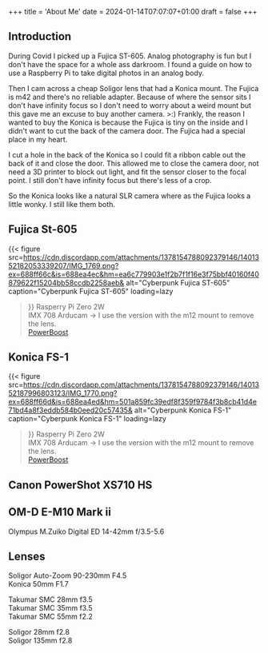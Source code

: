 +++
title = 'About Me'
date = 2024-01-14T07:07:07+01:00
draft = false
+++
## Introduction

During Covid I picked up a Fujica ST-605. Analog photography is fun but I don't have the space for a whole ass darkroom. I found a guide on how to use a Raspberry Pi to take digital photos in an analog body.

Then I cam across a cheap Soligor lens that had a Konica mount. The Fujica is m42 and there's no reliable adapter. Because of where the sensor sits I don't have infinity focus so I don't need to worry about a weird mount but this gave me an excuse to buy another camera. >:) Frankly, the reason I wanted to buy the Konica is because the Fujica is tiny on the inside and I didn't want to cut the back of the camera door. The Fujica had a special place in my heart. 

I cut a hole in the back of the Konica so I could fit a ribbon cable out the back of it and close the door. This allowed me to close the camera door, not need a 3D printer to block out light, and fit the sensor closer to the focal point. I still don't have infinity focus but there's less of a crop. 

So the Konica looks like a natural SLR camera where as the Fujica looks a little wonky. I still like them both. 

## Fujica St-605
{{< figure
  src=https://cdn.discordapp.com/attachments/1378154788092379146/1401352182053339207/IMG_1769.png?ex=688ff66c&is=688ea4ec&hm=ea6c779903e1f2b7f1f16e3f75bbf40160f40879622f15204bb58ccdb2258aeb&
  alt="Cyberpunk Fujica ST-605"
  caption="Cyberpunk Fujica ST-605"
  loading=lazy
>}}
Rasperry Pi Zero 2W<br>
IMX 708 Arducam -> I use the version with the m12 mount to remove the lens.<br>
[PowerBoost](https://www.adafruit.com/product/1903)

## Konica FS-1
{{< figure
  src=https://cdn.discordapp.com/attachments/1378154788092379146/1401352187996803123/IMG_1770.png?ex=688ff66d&is=688ea4ed&hm=501a859fc39edf8f359f9784f3b8cb41d4e71bd4a8f3eddb584b0eed20c57435&
  alt="Cyberpunk Konica FS-1"
  caption="Cyberpunk Konica FS-1"
  loading=lazy
>}}
Rasperry Pi Zero 2W<br>
IMX 708 Arducam -> I use the version with the m12 mount to remove the lens.<br>
[PowerBoost](https://www.adafruit.com/product/1903)

## Canon PowerShot XS710 HS

## OM-D E-M10 Mark ii
Olympus M.Zuiko Digital ED 14-42mm f/3.5-5.6

## Lenses
Soligor Auto-Zoom 90-230mm F4.5<br>
Konica 50mm F1.7 

Takumar SMC 28mm f3.5<br>
Takumar SMC 35mm f3.5<br>
Takumar SMC 55mm f2.2

Soligor 28mm f2.8<br>
Soligor 135mm f2.8
